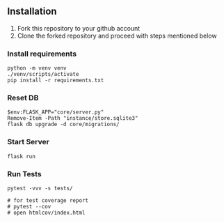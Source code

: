 

## Installation

1. Fork this repository to your github account
2. Clone the forked repository and proceed with steps mentioned below

### Install requirements

```
python -m venv venv
./venv/scripts/activate
pip install -r requirements.txt
```
### Reset DB

```
$env:FLASK_APP="core/server.py"
Remove-Item -Path "instance/store.sqlite3"
flask db upgrade -d core/migrations/
```
### Start Server

```
flask run
```
### Run Tests

```
pytest -vvv -s tests/

# for test coverage report
# pytest --cov
# open htmlcov/index.html
```
